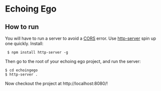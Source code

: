 # Echoing Ego

## How to run

You will have to run a server to avoid a [CORS](https://developer.mozilla.org/en-US/docs/Web/HTTP/Access_control_CORS) error. Use [http-server](https://www.npmjs.com/package/http-server) spin up one quickly. Install:

```
 $ npm install http-server -g
```

Then go to the root of your echoing ego project, and run the server:

```
$ cd echoingego
$ http-server .
```
Now checkout the project at http://localhost:8080/!